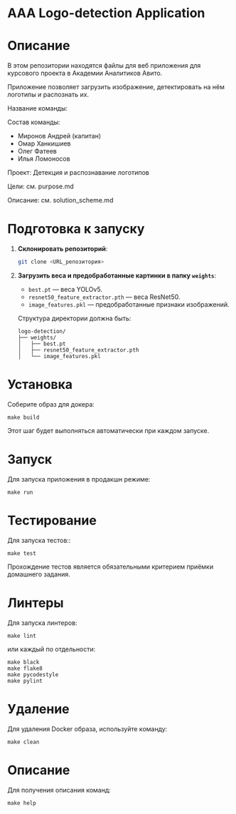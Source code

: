 AAA Logo-detection Application
========================

Описание
========

В этом репозитории находятся файлы для веб приложения для курсового проекта в Академии Аналитиков Авито.

Приложение позволяет загрузить изображение, детектировать на нём логотипы и распознать их.

Название команды:

Состав команды:
* Миронов Андрей (капитан)
* Омар Ханкишиев
* Олег Фатеев
* Илья Ломоносов

Проект: Детекция и распознавание логотипов

Цели: см. purpose.md

Описание: см. solution_scheme.md

Подготовка к запуску
=======

1. **Склонировать репозиторий**:

    ```bash
    git clone <URL_репозитория>
    ```

2. **Загрузить веса и предобработанные картинки в папку `weights`**:

    - `best.pt` — веса YOLOv5.
    - `resnet50_feature_extractor.pth` — веса ResNet50.
    - `image_features.pkl` — предобработанные признаки изображений.

    Структура директории должна быть:

    ```
    logo-detection/
    ├── weights/
    │   ├── best.pt
    │   ├── resnet50_feature_extractor.pth
    │   └── image_features.pkl
    ```


Установка
=========

Соберите образ для докера:

    make build

Этот шаг будет выполняться автоматически при каждом запуске.

Запуск
======

Для запуска приложения в продакшн режиме:

    make run


Тестирование
============

Для запуска тестов::

    make test


Прохождение тестов является обязательными критерием приёмки домашнего задания.


Линтеры
=======

Для запуска линтеров:

    make lint

или каждый по отдельности:

    make black
    make flake8
    make pycodestyle
    make pylint
    
Удаление
=======

Для удаления Docker образа, используйте команду:

    make clean

Опиcание
========
Для получения описания команд:

    make help
